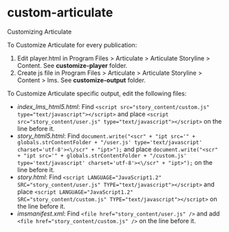 custom-articulate
=================

Customizing Articulate

To Customize Articulate for every publication:

1. Edit player.html in Program Files > Articulate > Articulate Storyline > Content. See __customize-player__ folder.
2. Create js file in Program Files > Articulate > Articulate Storyline > Content > lms. See __customize-output__ folder.

To Customize Articulate specific output, edit the following files:
  * _index_lms_html5.html_:
Find `<script src="story_content/custom.js" type="text/javascript"></script>` and place `<script src="story_content/user.js" type="text/javascript"></script>` on the line before it.
  * _story_html5.html_:
Find `document.write("<scr" + "ipt src='" + globals.strContentFolder + "/user.js' type='text/javascript' charset='utf-8'><\/scr" + "ipt>");` and place `document.write("<scr" + "ipt src='" + globals.strContentFolder + "/custom.js' type='text/javascript' charset='utf-8'><\/scr" + "ipt>");` on the line before it.
  * _story.html_:
Find `<script LANGUAGE="JavaScript1.2" SRC="story_content/user.js" TYPE="text/javascript"></script>` and place `<script LANGUAGE="JavaScript1.2" SRC="story_content/custom.js" TYPE="text/javascript"></script>` on the line before it.
  * _imsmanifest.xml_:
Find `<file href="story_content/user.js" />` and add `<file href="story_content/custom.js" />` on the line before it.
